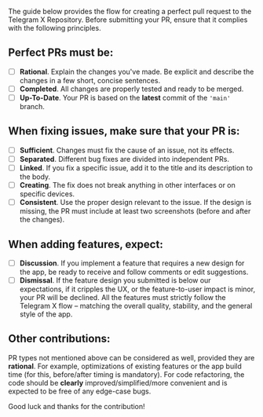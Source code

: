 The guide below provides the flow for creating a perfect pull request to the Telegram X Repository. Before submitting your PR, ensure that it complies with the following principles. 

## Perfect PRs must be:
- [ ] **Rational**. Explain the changes you've made. Be explicit and describe the changes in a few short, concise sentences.
- [ ] **Completed**. All changes are properly tested and ready to be merged.
- [ ] **Up-To-Date**. Your PR is based on the **latest** commit of the `'main'` branch.

## When fixing issues, make sure that your PR is:
- [ ] **Sufficient**. Changes must fix the cause of an issue, not its effects. 
- [ ] **Separated**. Different bug fixes are divided into independent PRs.
- [ ] **Linked**. If you fix a specific issue, add it to the title and its description to the body.
- [ ] **Creating**. The fix does not break anything in other interfaces or on specific devices. 
- [ ] **Сonsistent**. Use the proper design relevant to the issue. If the design is missing, the PR must include at least two screenshots (before and after the changes).
 
## When adding features, expect:
- [ ] **Discussion**. If you implement a feature that requires a new design for the app, be ready to receive and follow comments or edit suggestions.
- [ ] **Dismissal**. If the feature design you submitted is below our expectations, if it cripples the UX, or the feature-to-user impact is minor, your PR will be declined. All the features must strictly follow the Telegram X flow – matching the overall quality, stability, and the general style of the app.

## Other contributions:
PR types not mentioned above can be considered as well, provided they are **rational**. For example, optimizations of existing features or the app build time (for this, before/after timing is mandatory). For code refactoring, the code should be **clearly** improved/simplified/more convenient and is expected to be free of any edge-case bugs.

Good luck and thanks for the contribution!